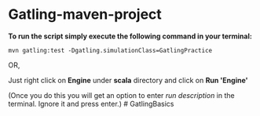 Gatling-maven-project
=====================

**To run the script simply execute the following command in your terminal:**

```
mvn gatling:test -Dgatling.simulationClass=GatlingPractice
```

OR, 

Just right click on **Engine** under **scala** directory and click on **Run 'Engine'**

(Once you do this you will get an option to enter _run description_ in the terminal. Ignore it and press enter.) # GatlingBasics
